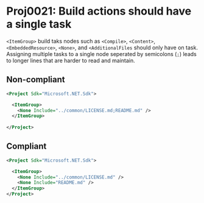 # Proj0021: Build actions should have a single task
`<ItemGroup>` build taks nodes such as `<Compile>`, `<Content>`, `<EmbeddedResource>`,
`<None>`, and `<AdditionalFiles` should only have on task. Assigning multiple
tasks to a single node seperated by semicolons (`;`) leads to longer lines
that are harder to read and maintain.

## Non-compliant
``` xml
<Project Sdk="Microsoft.NET.Sdk">

  <ItemGroup>
    <None Include="../common/LICENSE.md;README.md" />
  </ItemGroup>
  
</Project>
```

## Compliant
``` xml
<Project Sdk="Microsoft.NET.Sdk">

  <ItemGroup>
    <None Include="../common/LICENSE.md" />
    <None Include="README.md" />
  </ItemGroup>
</Project>
```
